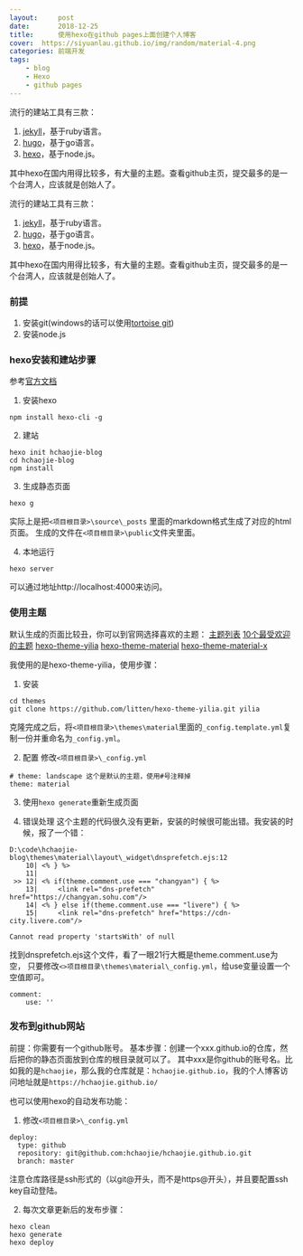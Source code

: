 ```yaml
---
layout:     post
date:       2018-12-25
title:      使用hexo在github pages上面创建个人博客
cover:  https://siyuanlau.github.io/img/random/material-4.png
categories: 前端开发
tags:
    - blog
    - Hexo
    - github pages
---
```

流行的建站工具有三款：
1. [jekyll](https://jekyllrb.com/)，基于ruby语言。
2. [hugo](https://gohugo.io/)，基于go语言。
3. [hexo](https://hexo.io)，基于node.js。

其中hexo在国内用得比较多，有大量的主题。查看github主页，提交最多的是一个台湾人，应该就是创始人了。

<!--more-->

流行的建站工具有三款：
1. [jekyll](https://jekyllrb.com/)，基于ruby语言。
2. [hugo](https://gohugo.io/)，基于go语言。
3. [hexo](https://hexo.io)，基于node.js。

其中hexo在国内用得比较多，有大量的主题。查看github主页，提交最多的是一个台湾人，应该就是创始人了。

### 前提
1. 安装git(windows的话可以使用[tortoise git](https://tortoisegit.org/))
2. 安装node.js

### hexo安装和建站步骤
参考[官方文档](https://hexo.io/zh-cn/docs/)

1. 安装hexo
```
npm install hexo-cli -g
```

2. 建站
```
hexo init hchaojie-blog
cd hchaojie-blog
npm install
```

3. 生成静态页面
```
hexo g
```

实际上是把`<项目根目录>\source\_posts` 里面的markdown格式生成了对应的html页面。
生成的文件在`<项目根目录>\public`文件夹里面。

4. 本地运行
```
hexo server
```
可以通过地址http://localhost:4000来访问。

### 使用主题
默认生成的页面比较丑，你可以到官网选择喜欢的主题：
[主题列表](https://hexo.io/themes/)
[10个最受欢迎的主题](https://en.abnerchou.me/Blog/5c00ca67/)
[hexo-theme-yilia](https://github.com/litten/hexo-theme-yilia)
[hexo-theme-material](https://github.com/viosey/hexo-theme-material)
[hexo-theme-material-x](https://github.com/xaoxuu/hexo-theme-material-x/)

我使用的是hexo-theme-yilia，使用步骤：
1. 安装
```
cd themes
git clone https://github.com/litten/hexo-theme-yilia.git yilia
```
克隆完成之后，将`<项目根目录>\themes\material`里面的`_config.template.yml`复制一份并重命名为`_config.yml`。

2. 配置
修改`<项目根目录>\_config.yml`
```
# theme: landscape 这个是默认的主题，使用#号注释掉
theme: material
```

3. 使用`hexo generate`重新生成页面
   
4. 错误处理
这个主题的代码很久没有更新，安装的时候很可能出错。我安装的时候，报了一个错：

```
D:\code\hchaojie-blog\themes\material\layout\_widget\dnsprefetch.ejs:12
    10| <% } %>
    11|
 >> 12| <% if(theme.comment.use === "changyan") { %>
    13|     <link rel="dns-prefetch" href="https://changyan.sohu.com"/>
    14| <% } else if(theme.comment.use === "livere") { %>
    15|     <link rel="dns-prefetch" href="https://cdn-city.livere.com"/>

Cannot read property 'startsWith' of null
```
找到dnsprefetch.ejs这个文件，看了一眼21行大概是theme.comment.use为空，
只要修改`<>项目根目录\themes\material\_config.yml`，给use变量设置一个空值即可。
```
comment:
    use: ''
```


### 发布到github网站
前提：你需要有一个github账号。
基本步骤：创建一个xxx.github.io的仓库，然后把你的静态页面放到仓库的根目录就可以了。
其中xxx是你github的账号名。比如我的是`hchaojie`，那么我的仓库就是：`hchaojie.github.io`，我的个人博客访问地址就是`https://hchaojie.github.io/`

也可以使用hexo的自动发布功能：
1. 修改`<项目根目录>\_config.yml`
```
deploy:
  type: github
  repository: git@github.com:hchaojie/hchaojie.github.io.git
  branch: master
```
注意仓库路径是ssh形式的（以git@开头，而不是https@开头），并且要配置ssh key自动登陆。

2. 每次文章更新后的发布步骤：
```
hexo clean
hexo generate
hexo deploy
```